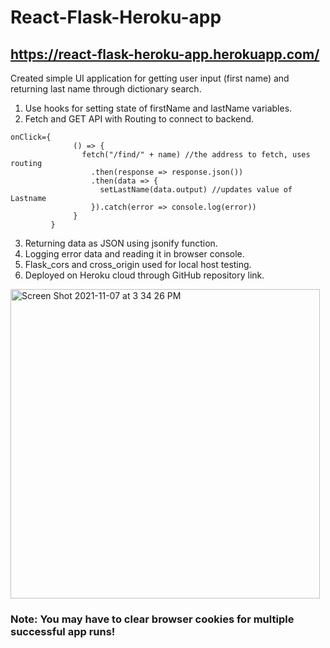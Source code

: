 # React-Flask-Heroku-app

## https://react-flask-heroku-app.herokuapp.com/ 

Created simple UI application for getting user input (first name) 
and returning last name through dictionary search.

1. Use hooks for setting state of firstName and lastName variables.
2. Fetch and GET API with Routing to connect to backend.
  ```
  onClick={
                () => {
                  fetch("/find/" + name) //the address to fetch, uses routing
                    .then(response => response.json())
                    .then(data => {
                      setLastName(data.output) //updates value of Lastname
                    }).catch(error => console.log(error))
                }
           }
  ```            
3. Returning data as JSON using jsonify function.
4. Logging error data and reading it in browser console.
5. Flask_cors and cross_origin used for local host testing.
6. Deployed on Heroku cloud through GitHub repository link.

<img width="495" alt="Screen Shot 2021-11-07 at 3 34 26 PM" src="https://user-images.githubusercontent.com/61263058/140662705-f4e3cdff-2817-45ba-9e39-32c382cf2241.png">

### Note: You may have to clear browser cookies for multiple successful app runs!
